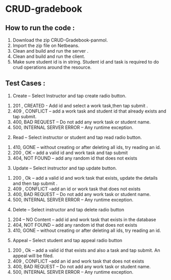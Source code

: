 # CRUD-gradebook

## How to run the code : 
1. Download the zip CRUD-Gradebook-panmol.
2. Import the zip file on Netbeans. 
3. Clean and build and run the server .
4. Clean and build and run the client. 
5. Make sure student id is in string. Student id and task is required to do crud operations around the resource.


## Test Cases : 

1.  Create – Select Instructor and tap create radio button. 
1) 201 , CREATED -  Add id and select a work task,then tap submit . 
2) 409 , CONFLICT – add a work task and student id that already exists and tap submit.
3) 400, BAD REQUEST – Do not add any work task or student name. 
4) 500, INTERNAL SERVER ERROR – Any runtime exception. 

2. Read – Select instructor or student and tap read radio button.
1) 410, GONE –  without creating or after deleting all ids, try reading an id. 
2) 200 , OK –  add a valid id and work task and tap submit
3) 404, NOT FOUND – add any random id that does not exists 
     
3.  Update – Select instructor and tap update button.
1) 200 , Ok – add a valid id and work task that exists, update the details and then tap submit .
2) 409 , CONFLICT –add an id or work task that does not exists
3) 400, BAD REQUEST – Do not add any work task or student name. 
4) 500, INTERNAL SERVER ERROR – Any runtime exception. 

4. Delete – Select instructor and tap delete radio button
1) 204 – NO Content – add id and work task that exists in the database
2) 404, NOT FOUND – add any random id that does not exists 
3) 410, GONE –  without creating or after deleting all ids, try reading an id. 

5. Appeal – Select student and tap appeal radio button
1)  200 , Ok – add a valid id that exists and also a task and tap submit. An appeal will be filed.
2) 409 , CONFLICT –add an id and work task that does not exists
3) 400, BAD REQUEST – Do not add any work task or student name. 
4) 500, INTERNAL SERVER ERROR – Any runtime exception. 


